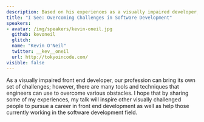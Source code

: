 ```yaml
---
description: Based on his experiences as a visually impaired developer, Kevin will share with us tools, techniques, and his own experiences to help other visually challenged engineers and inspire others to pursue a career in development.
title: "I See: Overcoming Challenges in Software Development"
speakers:
- avatar: /img/speakers/kevin-oneil.jpg
  github: kevoneil
  glitch:
  name: "Kevin O'Neil"
  twitter: __kev__oneil
  url: http://tokyoincode.com/
visible: false
---
```


As a visually impaired front end developer, our profession can bring its own set of challenges; however, there are many tools and techniques that engineers can use to overcome various obstacles. I hope that by sharing some of my experiences, my talk will inspire other visually challenged people to pursue a career in front end development as well as help those currently working in the software development field.
